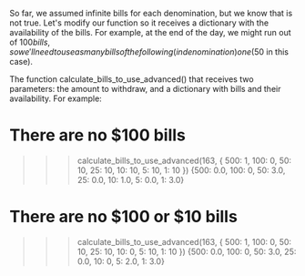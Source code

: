So far, we assumed infinite bills for each denomination, but we know that is not true. Let's modify our function so it receives a dictionary with the availability of the bills. For example, at the end of the day, we might run out of $100 bills, so we'll need to use as many bills of the following (in denomination) one ($50 in this case).

The function calculate_bills_to_use_advanced() that receives two parameters: the amount to withdraw, and a dictionary with bills and their availability. For example:

# There are no $100 bills
>>> calculate_bills_to_use_advanced(163, {
        500: 1,
        100: 0,
        50: 10,
        25: 10,
        10: 10,
        5: 10,
        1: 10
    })
{500: 0.0, 100: 0, 50: 3.0, 25: 0.0, 10: 1.0, 5: 0.0, 1: 3.0}

# There are no $100 or $10 bills
>>> calculate_bills_to_use_advanced(163, {
        500: 1,
        100: 0,
        50: 10,
        25: 10,
        10: 0,
        5: 10,
        1: 10
    })
{500: 0.0, 100: 0, 50: 3.0, 25: 0.0, 10: 0, 5: 2.0, 1: 3.0}
